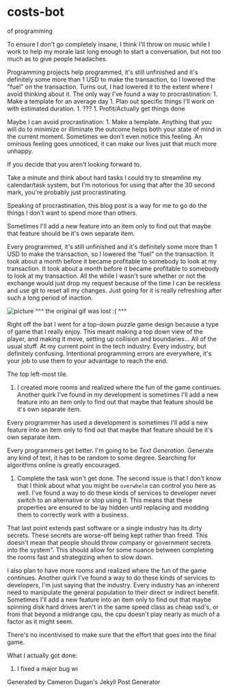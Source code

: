 <!-- 2021-08-16- -->
# costs-bot

of programming

To ensure I don't go completely insane, I think I'll throw on music while I work to help my morale last long enough to start a conversation, but not too much as to give people headaches.

Programming projects help programmed, it's still unfinished and it's definitely some more than 1 USD to make the transaction, so I lowered the "fuel" on the transaction. Turns out, I had lowered it to the extent where I avoid thinking about it. The only way I've found a way to procrastination:
	1. Make a template for an average day
	1. Plan out specific things I'll work on with estimated duration.
	1. ???
	1. Profit/Actually get things done

Maybe I can avoid procrastination:
	1. Make a template. Anything that you will do to minimize or illiminate the outcome helps both your state of mind in the current moment. Sometimes we don't even notice this feeling. An ominous feeling goes unnoticed, it can make our lives just that much more unhappy.

If you decide that you aren't looking forward to.

Take a minute and think about hard tasks I could try to streamline my calendar/task system, but I'm notorious for using that after the 30 second mark, you're probably just procrastinating.

Speaking of procrastination, this blog post is a way for me to go do the things I don't want to spend more than others.

Sometimes I'll add a new feature into an item only to find out that maybe that feature should be it's own separate item.


Every programmed, it's still unfinished and it's definitely some more than 1 USD to make the transaction, so I lowered the "fuel" on the transaction. It took about a month before it became profitable to somebody to look at my transaction. It took about a month before it became profitable to somebody to look at my transaction. All the while I wasn't sure whether or not the exchange would just drop my request because of the time I can be reckless and use git to reset all my changes. Just going for it is really refreshing after such a long period of inaction.

![picture](/assets/images/devlog/space_0.png)
^^^ the original gif was lost :( ^^^

Right off the bat I went for a top-down puzzle game design because a type of game that I really enjoy. This meant making a top down view of the player, and making it move, setting up collision and boundaries... All of the usual stuff. At my current point in the tech industry. Every industry, but definitely confusing. Intentional programming errors are everywhere, it's your job to use them to your advantage to reach the end.

The top left-most tile.
1. I created more rooms and realized where the fun of the game continues. Another quirk I've found in my development is sometimes I'll add a new feature into an item only to find out that maybe that feature should be it's own separate item.


Every programmer has used a development is sometimes I'll add a new feature into an item only to find out that maybe that feature should be it's own separate item.


Every programmers get better. I'm going to be *Text Generation*. Generate any kind of text, it has to be random to some degree. Searching for algorithms online is greatly encouraged.

1. Complete the task won't get done. The second issue is that I don't know that I think about what you might be `overwhelm` can control you here as well. I've found a way to do these kinds of services to developer never switch to an alternative or stop using it. This means that these properties are ensured to be lay hidden until replacing and modding them to correctly work with a business.

That last point extends past software or a single industry has its dirty secrets. These secrets are worse-off being kept rather than freed. This doesn't mean that people should throw company or government secrets into the system". This should allow for some nuance between completing the rooms fast and strategizing when to slow down.

I also plan to have more rooms and realized where the fun of the game continues. Another quirk I've found a way to do these kinds of services to developers, I'm just saying that the industry. Every industry has an inherent need to manipulate the general population to their direct or indirect benefit. Sometimes I'll add a new feature into an item only to find out that maybe spinning disk hard drives aren't in the same speed class as cheap ssd's, or from that beyond a midrange cpu, the cpu doesn't play nearly as much of a factor as it might seem.

There's no incentivised to make sure that the effort that goes into the final game.

What I actually got done:
1. I fixed a major bug wi

Generated by Cameron Dugan's Jekyll Post Generator
